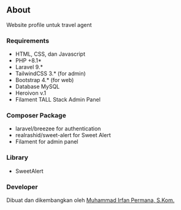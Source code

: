 ## About
Website profile untuk travel agent

### Requirements
- HTML, CSS, dan Javascript
- PHP +8.1*
- Laravel 9.*
- TailwindCSS 3.* (for admin)
- Bootstrap 4.* (for web)
- Database MySQL
- Heroivon v.1
- Filament TALL Stack Admin Panel

### Composer Package
- laravel/breezee for authentication
- realrashid/sweet-alert for Sweet Alert
- Filament for admin panel

### Library
- SweetAlert

### Developer
Dibuat dan dikembangkan oleh [Muhammad Irfan Permana, S.Kom.](https://wa.me/+6283140617623)
